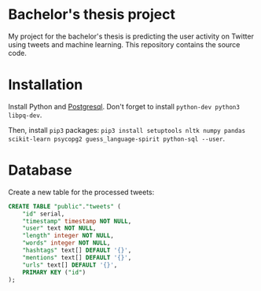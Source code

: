 # Bachelor's thesis project

My project for the bachelor's thesis is predicting the user activity on Twitter using tweets and machine learning. This repository contains the source code.

# Installation

Install Python and [Postgresql](https://www.digitalocean.com/community/tutorials/how-to-install-and-use-postgresql-on-ubuntu-16-04). Don't forget to install `python-dev python3 libpq-dev`.

Then, install `pip3` packages: `pip3 install setuptools nltk numpy pandas scikit-learn psycopg2 guess_language-spirit python-sql --user`.

# Database

Create a new table for the processed tweets:

```sql
CREATE TABLE "public"."tweets" (
    "id" serial,
    "timestamp" timestamp NOT NULL,
    "user" text NOT NULL,
    "length" integer NOT NULL,
    "words" integer NOT NULL,
    "hashtags" text[] DEFAULT '{}',
    "mentions" text[] DEFAULT '{}',
    "urls" text[] DEFAULT '{}',
    PRIMARY KEY ("id")
);
```
